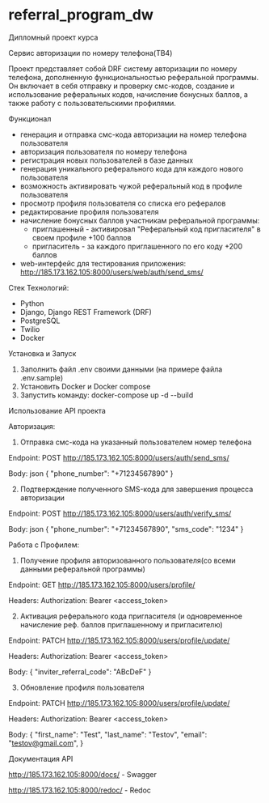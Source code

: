 # referral_program_dw
Дипломный проект курса

Сервис авторизации по номеру телефона(TB4)


Проект представляет собой DRF систему авторизации по номеру телефона, 
дополненную функциональностью реферальной программы. 
Он включает в себя отправку и проверку смс-кодов, создание и использование реферальных кодов, 
начисление бонусных баллов, а также работу с пользовательскими профилями.


Функционал

- генерация и отправка смс-кода авторизации на номер телефона пользователя
- авторизация пользователя по номеру телефона
- регистрация новых пользователей в базе данных
- генерация уникального реферального кода для каждого нового пользователя
- возможность активировать чужой реферальный код в профиле пользователя
- просмотр профиля пользователя со списка его рефералов
- редактирование профиля пользователя
- начисление бонусных баллов участникам реферальной программы:
  - приглашенный - активировал "Реферальный код пригласителя" в своем профиле +100 баллов
  - пригласитель - за каждого приглашенного по его коду +200 баллов
-  web-интерфейс для тестирования приложения: http://185.173.162.105:8000/users/web/auth/send_sms/


Стек Технологий:

- Python
- Django, Django REST Framework (DRF)
- PostgreSQL
- Twilio
- Docker


Установка и Запуск

1. Заполнить файл .env своими данными (на примере файла .env.sample)
2. Установить Docker и Docker compose
3. Запустить команду: docker-compose up -d --build


Использование API проекта

Авторизация:
1. Отправка смс-кода на указанный пользователем номер телефона

Endpoint: POST http://185.173.162.105:8000/users/auth/send_sms/

Body: json
{
  "phone_number": "+71234567890"
}

2. Подтверждение полученного SMS-кода для завершения процесса авторизации

Endpoint: POST http://185.173.162.105:8000/users/auth/verify_sms/

Body: json
{
  "phone_number": "+71234567890",
  "sms_code": "1234"
}


Работа с Профилем:
1. Получение профиля авторизованного пользователя(со всеми данными реферальной программы)

Endpoint: GET http://185.173.162.105:8000/users/profile/

Headers: Authorization: Bearer <access_token>

2. Активация реферального кода пригласителя (и одновременное начисление реф. баллов приглашенному и пригласителю)

Endpoint: PATCH http://185.173.162.105:8000/users/profile/update/

Headers: Authorization: Bearer <access_token>

Body:
{
  "inviter_referral_code": "ABcDeF"
}

3. Обновление профиля пользователя

Endpoint: PATCH http://185.173.162.105:8000/users/profile/update/

Headers: Authorization: Bearer <access_token>

Body:
{
  "first_name": "Test",
  "last_name": "Testov",
  "email": "testov@gmail.com",
}


Документация API

http://185.173.162.105:8000/docs/  - Swagger

http://185.173.162.105:8000/redoc/  - Redoc
